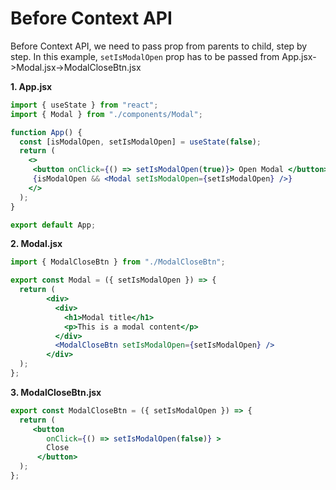 # Before Context API
Before Context API, we need to pass prop from parents to child, step by step.
In this example, ```setIsModalOpen``` prop has to be passed from App.jsx->Modal.jsx->ModalCloseBtn.jsx

**1. App.jsx**
```jsx
import { useState } from "react";
import { Modal } from "./components/Modal";

function App() {
  const [isModalOpen, setIsModalOpen] = useState(false);
  return (
    <>
     <button onClick={() => setIsModalOpen(true)}> Open Modal </button>
     {isModalOpen && <Modal setIsModalOpen={setIsModalOpen} />}
    </>
  );
}

export default App;
```

**2. Modal.jsx**
```jsx
import { ModalCloseBtn } from "./ModalCloseBtn";

export const Modal = ({ setIsModalOpen }) => {
  return (
        <div>
          <div>
            <h1>Modal title</h1>
            <p>This is a modal content</p>
          </div>
          <ModalCloseBtn setIsModalOpen={setIsModalOpen} />
        </div>
  );
};
```

**3. ModalCloseBtn.jsx**
```jsx
export const ModalCloseBtn = ({ setIsModalOpen }) => {
  return (
     <button
        onClick={() => setIsModalOpen(false)} >
        Close
      </button>
  );
};
```

